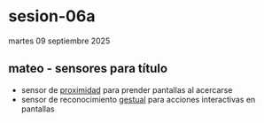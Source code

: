 # sesion-06a

martes 09 septiembre 2025


## mateo - sensores para título

- sensor de [proximidad](https://shorturl.at/NPNDn) para prender pantallas al acercarse 
- sensor de reconocimiento [gestual](https://afel.cl/products/sensor-reconocimiento-gestual-paj7620) para acciones interactivas en pantallas